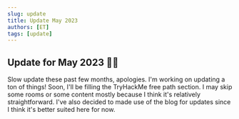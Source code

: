 ```yaml
---
slug: update 
title: Update May 2023
authors: [ET]
tags: [update]
---
```


## Update for May 2023 📔📔

Slow update these past few months, apologies. I'm working on updating a ton of things! Soon, I'll be filling the TryHackMe free path section. I may skip some rooms or some content mostly because I think it's relatively straightforward. I've also decided to made use of the blog for updates since I think it's better suited here for now. 


